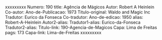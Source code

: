 xxxxxxxxx
Numero: 190
title: Agência de Mágicos
Autor: Robert A Heinlein
Co-autor: 
Ano-de-Publicacao: 1973
Titulo-original: Waldo and Magic Inc
Tradutor: Eurico da Fonseca
Co-tradutor: 
Ano-de-edicao: 1950
alias: Robert-A-Heinlein
Autor2-alias: 
Tradutor1-alias: Eurico-da-Fonseca
Tradutor2-alias: 
Titulo-link: 190-Agencia-de-Magicos
Capa: Lima de Freitas
pags: 173
Capa-link: Lima-de-Freitas
xxxxxxxxx